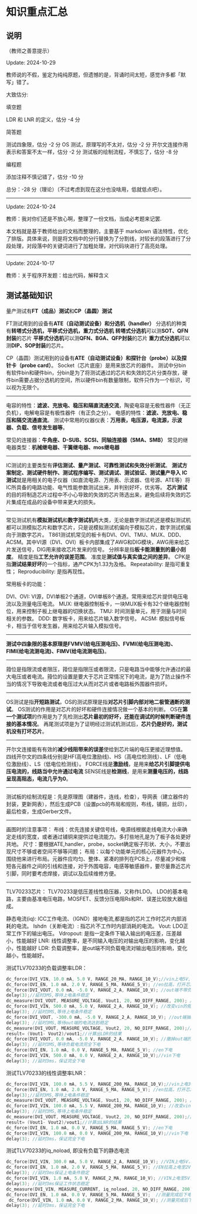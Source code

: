 # 知识重点汇总

## 说明

（教师之善意提示）

Update: 2024-10-29

教师说的不假，鉴定为纯纯原题，但遗憾的是，背诵时间太短，感觉许多都「默写」错了。

大致估分:

填空题

LDR 和 LNR 的定义，估分 -4 分

简答题

测试四象限，估分 -2 分
OS 测试，原理写的不太对，估分 -2 分
开尔文连接作用表示和答案不太一样，估分 -2 分
测试板的绘制流程，不慎忘了，估分 -8 分

编程题

添加注释不慎记错了，估分 -10 分

总分：-28 分（理论）（不过考虑到现在这分也没啥用，低就低点吧）。

---

Update: 2024-10-24

教师：我对你们还是不放心啊，整理了一份文档，当成必考题来记罢.

本文档就是基于教师给出的文档而整理的，主要基于 markdown 语法特性，优化了排版。具体来说，则是将文档中的分行替换为了分割线，对较长的段落进行了分段处理，对段落中的关键词进行了加粗处理，对代码块进行了高亮处理。

---

Update: 2024-10-17

教师：关于程序开发题：给出代码，解释含义

## 测试基础知识

量产测试有**FT（成品）测试**和**CP（晶圆）测试**

FT测试用到的设备有**ATE（自动测试设备）和分选机（handler）**
分选机的种类有**转塔式分选机，平移式分选机，重力式分选机**
**转塔式分选机**可以测**SOT、QFN封装**的芯片
**平移式分选机**可以测**QFN、BGA、QFP封装**的芯片
**重力式分选机**可以测**DIP、SOP封装**的芯片。

CP（晶圆）测试用到的设备有**ATE（自动测试设备）和探针台（probe）以及探针卡（probe card）**。
Socket（芯片底座）是用来放芯片的器件。
测试中分bin有软件bin和硬件bin，分bin是为了将测试通过的芯片和失效的芯片分类存放，硬件bin需要占据分选机的空间，所以硬件bin有数量限制，软件只作为一个标识，可以视为无限个。

---

电容的特性：**滤波、充放电、稳压和隔直流通交流**，陶瓷电容是无极性器件（无正负机），电解电容是有极性器件（有正负之分）。
电感的特性：**滤波、充放电、稳压和隔交流通直流**。
测试中常用的仪器仪表：**万用表，电压源，电流源，示波器、负载、信号发生器等**。

常见的连接器：**牛角座、D-SUB、SCSI、同轴连接器（SMA、SMB）**
常见的继电器类型：**机械继电器、干簧继电器、mos继电器**

---

IC测试的主要类型有**评估测试、量产测试、可靠性测试和失效分析测试**。
**测试方案制定、测试硬件制作、测试程序编写、测试调试、测试验证、测试量产导入**
**IC测试**就是用相关的电子仪器（如直流电源、万用表、示波器、信号源、ATE等）将IC所具备的电路功能、电气性能参数测试出来，并判别好坏，优劣等。
**芯片测试**的目的将制造芯片过程中不小心导致的失效的芯片筛选出来，避免后续将失效的芯片集成在成品的设备中带来更大的损失。

---

常见测试机有**模拟测试机**和**数字测试机**两大类，无论是数字测试机还是模拟测试机都可以测模拟芯片和数字芯片，只是说模拟测试机偏向于模拟芯片，数字测试机偏向于测数字芯片。
T861测试机常见的板卡有DVI、OVI、TMU、MUX、DDD、ACSM。其中VI源（DVI、OVI）板卡内部集成了AWG和DIG模块，AWG用来给芯片发送信号，DIG用来接收芯片发来的信号。
分辨率是指**板卡能测量到的最小刻度**。
精度是指**工艺允许的误差范围**。
准度是**测试值与真实值之间的差异**。
CPK是指**测试结果好坏**的一个指标，通产CPK为1.33为及格。
Repeatability: 是指可重复性； Reproducibility: 是指再现性。

常用板卡的功能：

DVI、OVI: VI源，DVI单板2个通道，OVI单板8个通道。常用来给芯片提供电压电流以及测量电压电流。
MUX: 继电器控制板卡，一块MUX板卡有32个继电器控制位，用来控制子板上继电器的切换状态。
TMU: 时间测量单元，用于测量与时间相关的参数。
DDD: 数字板卡，用来给芯片输入数字信号。
ACSM: 模拟信号板卡，相当于信号发生器，用来给芯片输入模拟信号。

---

**测试中四象限的基本原理是FVMV(给电压测电压)、FVMI(给电压测电流)、FIMI(给电流测电流)、FIMV(给电流测电压)**。

---

箝位是指限流或者限压，箝位是指限压或者限流，只是电路当中能够允许通过的最大电压或者电流。箝位的设置是要大于芯片正常情况下的电流，是为了防止操作不当的情况下导致电流或者电压过大从而对芯片或者电路板外围器件损坏。

---

OS测试是指**开短路测试**，OS的测试原理是指**对芯片引脚内部对地二极管通断的测试**。
OS测试的作用是对芯片的好坏和硬件连接情况做一个基本的判断。
OS在**第一个测试项**的作用是为了先检测出**芯片最初的好坏，还能在调试的时候判断硬件连接的基本情况**。
再尾测试项是为了证明经过测试机测试后，**芯片仍是好的，测试机没有打坏芯片**。

---

开尔文连接能有有效的**减少线阻带来的误差**使给到芯片端的电压更接近理想值。
四线开尔文的四条线分别是HF(高电位激励线)、HS（高电位检测线）、LF（低电位激励线）、LS（低电位检测线）。
FORCE线是**激励线**，是用来**给芯片引脚提供电压电流的，线路当中允许通过电流**
SENSE线是**检测线**，是用来**测量电压的，线路呈现高阻态，电流几乎为0**。

---

测试板的绘制流程是：先是原理图（建器件，连线，检查），导网表（建立器件的封装，更新网表），然后生成PCB（设置pcb的布局和规则，布线，铺铜，丝印），最后检查，生成Gerber文件。

---

画图时的注意事项：
布线：优先连接关键信号线，电源线根据走线电流大小来确定走线的宽度，或者通过铺铜来提供过电流能力。多打些地孔是为了板子各处更好共地。
尺寸：要根据ATE,handler，probe，socket确定板子形状、大小，不要出现尺寸不够或者空间不够等问题；
布局：以每个功能单元的核心元器件为中心，围绕他来进行布局。元器件应均匀、整体、紧凑的排列在PCB上，尽量减少和缩短各元器件之间的引线和连接，对于外围电容，电感等敏感器件，要尽量靠近芯片引脚，同时要考虑焊接，调试以及后续维修方便。

---

TLV70233芯片：
TLV70233是低压差线性稳压器，又称作LDO。
LDO的基本电路，主要由基准电压电路，MOSFET、反馈分压电阻Rs和Rf、误差比较放大器组成。

静态电流(iq): ICC工作电流、（IGND）接地电流,都是指的芯片工作时芯片内部消耗的电流。
Ishdn（关断电流）: 指芯片不工作时内部消耗的电流。
Vout: LDO正常工作下的输出电压。
Vdropout: 是指一定条件下输入输出的电压差，压差越小，性能越好
LNR: 线性调整率，是不同输入电压的对输出电压的影响，变化越小，性能越好
LDR: 负载调整率，是out端不同负载电流对输出电压的影响，变化越小，性能越好。

测试TLV70233的负载调整率LDR：

```c
dc_force(DVI_VIN, 10.0 mA, 5.0 V, RANGE_20_MA, RANGE_10_V);//vin上电5V, 箝位10mA。
dc_force(OVI_EN, 1.0 mA, 2.0 V, RANGE_5_MA, RANGE_5_V); //en拉高，打开芯片
dc_force(DVI_VOUT, 0.0 mA, -5.0 V, RANGE_2_A, RANGE_10_V); //out端不带负载，钳位5V
delay(3);//延时3MS,等待上电条件稳定
dc_measure(DVI_VOUT, MEASURE_VOLTAGE, Vout1, 20, NO_DIFF_RANGE, 200); //测量out电压记为vout1
dc_force(DVI_VIN, 500.0 mA, 5.0 V, RANGE_2_A, RANGE_10_V); //改变vin的箝位为500MA 
delay(3); //延时3MS,等待上电条件稳定
dc_force(DVI_VOUT, -300.0 mA, -5.0 V, RANGE_2_A, RANGE_10_V); //out端抽取300MA的负载电流,箝位5V
delay(3); //延时3MS,等待out端的电流达到稳定
dc_measure(DVI_VOUT, MEASURE_VOLTAGE, Vout2, 20, NO_DIFF_RANGE, 200);//测量out电压记为vout2
result= (Vout1- Vout2)/vout1;//计算出LDR的结果
dc_force(DVI_VOUT, 0.0 mA, -5.0 V, RANGE_2_A, RANGE_10_V); //撤掉out端的负载电流
delay(3); //延时3MS,等待负载电流完全下电
dc_force(OVI_EN, 1.0 mA, 0.0 V, RANGE_5_MA, RANGE_5_V); //en下电
dc_force(DVI_VIN, 500.0 mA, 0.0 V, RANGE_2_A, RANGE_10_V);//vin下电
delay(3); //延时3ms，保证完全下电
```

测试TLV70233的线性调整率LNR：

```c
dc_force(DVI_VIN, 100.0 mA, 5.5 V, RANGE_200_MA, RANGE_10_V);//vin上电3.8V, 箝位100mA。
dc_force(OVI_EN, 1.0 mA, 2.0 V, RANGE_5_MA, RANGE_5_V); //en拉高，打开芯片,使芯片可以进入到工作状态
delay(3);//延时3MS,等待上电条件稳定
dc_measure(DVI_VOUT, MEASURE_VOLTAGE, Vout1, 20, NO_DIFF_RANGE, 200); //测量out电压记为vout1
dc_force(DVI_VIN, 100.0 mA, 5.5 V, RANGE_200_MA, RANGE_10_V); //改变vin的电压为5.5V
delay(3); //延时3MS,等待上电条件稳定
dc_measure(DVI_VOUT, MEASURE_VOLTAGE, Vout2, 20, NO_DIFF_RANGE, 200);//测量out电压记为vout2
result= (Vout1- Vout2)/vout1;//计算出LNR的结果
dc_force(OVI_EN, 1.0 mA, 0.0 V, RANGE_5_MA, RANGE_5_V); //en下电
dc_force(DVI_VIN, 100.0 mA, 0.0 V, RANGE_200_MA, RANGE_10_V);//vin下电
delay(3); //延时3ms，保证完全下电
```

测试TLV70233的iq_noload, 即没有负载下的静态电流

```c
dc_force(DVI_VIN, 300.0 mA, 5.0 V, RANGE_2_A, RANGE_10_V); //VIN上电5V，300mA的箝位，保证芯片进入稳定工作
dc_force(OVI_EN, 1.0 mA, 2.0 V, RANGE_5_MA, RANGE_5_V); //EN拉高上电至2V，电流箝位为1mA
delay(3); //延时3ms保证上电条件稳定
dc_force(DVI_VIN, 1.0 mA, 5.0 V, RANGE_2_MA, RANGE_10_V); //VIN上电至5V，箝位为1mA，减小量程
delay(3); //延时3ms保证工作状态稳定 
dc_measure(DVI_VIN, MEASURE_CURRENT, iq_noload, 20, NO_DIFF_RANGE, 200); //测量VIN的电流，并赋值给iq_noload
dc_force(OVI_EN, 1.0 mA, 0.0 V, RANGE_5_MA, RANGE_5_V);  //测量完成后下电，给EN 0V
 dc_force(DVI_VIN, 1.0 mA, 0.0 V, RANGE_2_MA, RANGE_10_V); //测量完成后下电，给VIN 0V
delay(3); //延时3ms，保证完全下电
```
